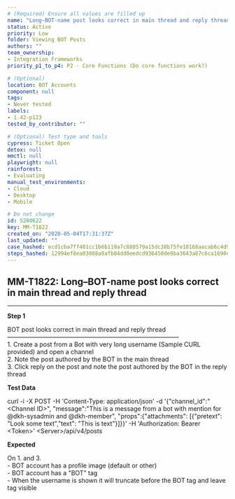 ```yaml
---
# (Required) Ensure all values are filled up
name: "Long–BOT-name post looks correct in main thread and reply thread"
status: Active
priority: Low
folder: Viewing BOT Posts
authors: ""
team_ownership: 
- Integration Frameworks
priority_p1_to_p4: P2 - Core Functions (Do core functions work?)

# (Optional)
location: BOT Accounts
component: null
tags:
- Never tested
labels: 
- 1.42-p123
tested_by_contributor: ""

# (Optional) Test type and tools
cypress: Ticket Open
detox: null
mmctl: null
playwright: null
rainforest: 
- Evaluating
manual_test_environments:
- Cloud
- Desktop
- Mobile

# Do not change
id: 5280622
key: MM-T1822
created_on: "2020-05-04T17:31:37Z"
last_updated: ""
case_hashed: ecd1cba7ff401cc1b6b110a7c880579a15dc38b75fe18168aacab6c4d93854c767fb71752ba95ddefbc0b6b05847accd
steps_hashed: 12994ef8ea03088a8afb84dd8eedcd936450de0ba3643a87c6ca1690ce74dc5a0f5ca262b0a491886bdfb9616243f699
---
```


<!-- (Auto-generated) Based on frontmatter's "key" and "name" -->

## MM-T1822: Long–BOT-name post looks correct in main thread and reply thread

---

**Step 1**

BOT post looks correct in main thread and reply thread\
————————————————————————————\
1\. Create a post from a Bot with very long username (Sample CURL provided) and open a channel\
2\. Note the post authored by the BOT in the main thread\
3\. Click reply on the post and note the post authored by the BOT in the reply thread

**Test Data**

curl -i -X POST -H 'Content-Type: application/json' -d '{"channel\_id":"\<Channel ID>", "message":"This is a message from a bot with mention for @dkh-sysadmin and @dkh-member", "props":{"attachments": \[{"pretext": "Look some text","text": "This is text"}]}}' -H 'Authorization: Bearer \<Token>' \<Server>/api/v4/posts

**Expected**

On 1. and 3.\
\- BOT account has a profile image (default or other)\
\- BOT account has a "BOT" tag\
\- When the username is shown it will truncate before the BOT tag and leave tag visible
